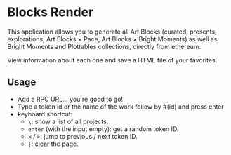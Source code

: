 # Blocks Render

This application allows you to generate all Art Blocks (curated, presents, explorations, Art Blocks × Pace, Art Blocks × Bright Moments) as well as Bright Moments and Plottables collections, directly from ethereum.

View information about each one and save a HTML file of your favorites.

## Usage

- Add a RPC URL... you're good to go!
- Type a token id or the name of the work follow by #(id) and press enter
- keyboard shortcut:
  - `\`: show a list of all projects.
  - `enter` (with the input empty): get a random token ID.
  - `<` / `>`: jump to previous / next token ID.
  - `|`: clear the page.
